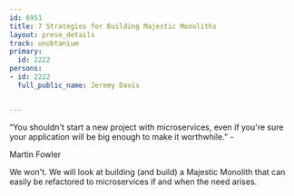 ---
id: 6951
title: 7 Strategies for Building Majestic Monoliths
layout: preso_details
track: unobtanium
primary:
  id: 2222
persons:
- id: 2222
  full_public_name: Jeremy Davis

---
“You shouldn't start a new project with microservices, even if you're sure your application will be big enough to make it worthwhile.” - 
Martin Fowler

We won't.  We will look at building (and build) a Majestic Monolith that can easily be refactored to microservices if and when the need arises.
